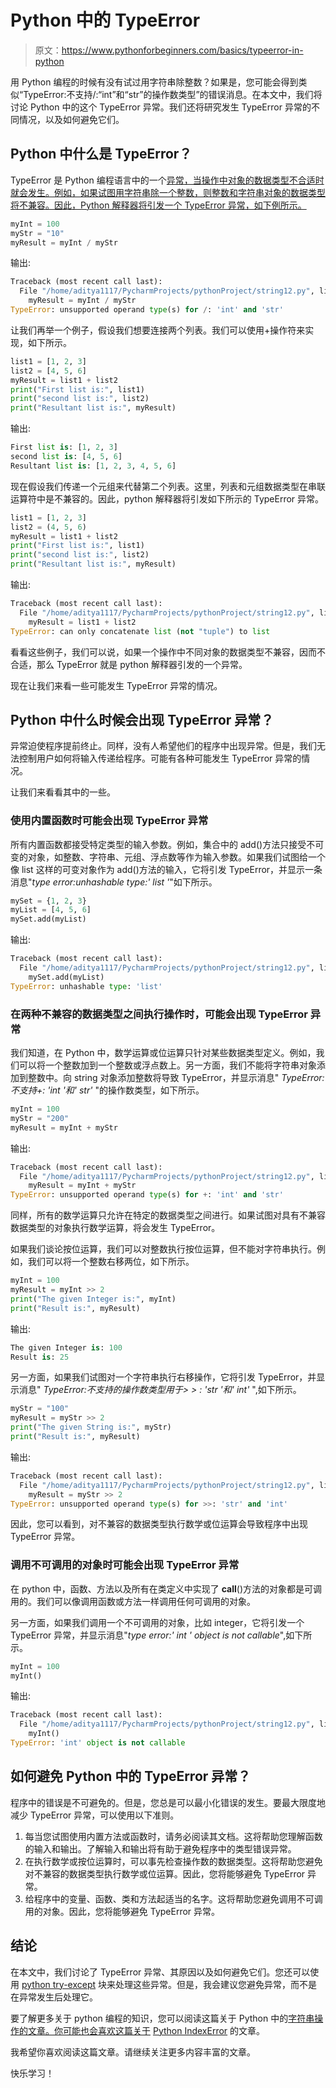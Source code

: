 # Python 中的 TypeError

> 原文：<https://www.pythonforbeginners.com/basics/typeerror-in-python>

用 Python 编程的时候有没有试过用字符串除整数？如果是，您可能会得到类似“TypeError:不支持/:“int”和“str”的操作数类型”的错误消息。在本文中，我们将讨论 Python 中的这个 TypeError 异常。我们还将研究发生 TypeError 异常的不同情况，以及如何避免它们。

## Python 中什么是 TypeError？

TypeError 是 Python 编程语言中的一个[异常，当操作中对象的数据类型不合适时就会发生。例如，如果试图用字符串除一个整数，则整数和字符串对象的数据类型将不兼容。因此，Python 解释器将引发一个 TypeError 异常，如下例所示。](https://www.pythonforbeginners.com/error-handling/exception-handling-in-python)

```py
myInt = 100
myStr = "10"
myResult = myInt / myStr 
```

输出:

```py
Traceback (most recent call last):
  File "/home/aditya1117/PycharmProjects/pythonProject/string12.py", line 3, in <module>
    myResult = myInt / myStr
TypeError: unsupported operand type(s) for /: 'int' and 'str'
```

让我们再举一个例子，假设我们想要连接两个列表。我们可以使用+操作符来实现，如下所示。

```py
list1 = [1, 2, 3]
list2 = [4, 5, 6]
myResult = list1 + list2
print("First list is:", list1)
print("second list is:", list2)
print("Resultant list is:", myResult)
```

输出:

```py
First list is: [1, 2, 3]
second list is: [4, 5, 6]
Resultant list is: [1, 2, 3, 4, 5, 6]
```

现在假设我们传递一个元组来代替第二个列表。这里，列表和元组数据类型在串联运算符中是不兼容的。因此，python 解释器将引发如下所示的 TypeError 异常。

```py
list1 = [1, 2, 3]
list2 = (4, 5, 6)
myResult = list1 + list2
print("First list is:", list1)
print("second list is:", list2)
print("Resultant list is:", myResult)
```

输出:

```py
Traceback (most recent call last):
  File "/home/aditya1117/PycharmProjects/pythonProject/string12.py", line 3, in <module>
    myResult = list1 + list2
TypeError: can only concatenate list (not "tuple") to list 
```

看看这些例子，我们可以说，如果一个操作中不同对象的数据类型不兼容，因而不合适，那么 TypeError 就是 python 解释器引发的一个异常。

现在让我们来看一些可能发生 TypeError 异常的情况。

## Python 中什么时候会出现 TypeError 异常？

异常迫使程序提前终止。同样，没有人希望他们的程序中出现异常。但是，我们无法控制用户如何将输入传递给程序。可能有各种可能发生 TypeError 异常的情况。

让我们来看看其中的一些。

### 使用内置函数时可能会出现 TypeError 异常

所有内置函数都接受特定类型的输入参数。例如，集合中的 add()方法只接受不可变的对象，如整数、字符串、元组、浮点数等作为输入参数。如果我们试图给一个像 list 这样的可变对象作为 add()方法的输入，它将引发 TypeError，并显示一条消息"*type error:unhashable type:' list '*"如下所示。

```py
mySet = {1, 2, 3}
myList = [4, 5, 6]
mySet.add(myList) 
```

输出:

```py
Traceback (most recent call last):
  File "/home/aditya1117/PycharmProjects/pythonProject/string12.py", line 3, in <module>
    mySet.add(myList)
TypeError: unhashable type: 'list'
```

### 在两种不兼容的数据类型之间执行操作时，可能会出现 TypeError 异常

我们知道，在 Python 中，数学运算或位运算只针对某些数据类型定义。例如，我们可以将一个整数加到一个整数或浮点数上。另一方面，我们不能将字符串对象添加到整数中。向 string 对象添加整数将导致 TypeError，并显示消息" *TypeError:不支持+: 'int '和' str'* "的操作数类型，如下所示。

```py
myInt = 100
myStr = "200"
myResult = myInt + myStr
```

输出:

```py
Traceback (most recent call last):
  File "/home/aditya1117/PycharmProjects/pythonProject/string12.py", line 3, in <module>
    myResult = myInt + myStr
TypeError: unsupported operand type(s) for +: 'int' and 'str'
```

同样，所有的数学运算只允许在特定的数据类型之间进行。如果试图对具有不兼容数据类型的对象执行数学运算，将会发生 TypeError。

如果我们谈论按位运算，我们可以对整数执行按位运算，但不能对字符串执行。例如，我们可以将一个整数右移两位，如下所示。

```py
myInt = 100
myResult = myInt >> 2
print("The given Integer is:", myInt)
print("Result is:", myResult)
```

输出:

```py
The given Integer is: 100
Result is: 25
```

另一方面，如果我们试图对一个字符串执行右移操作，它将引发 TypeError，并显示消息" *TypeError:不支持的操作数类型用于> > : 'str '和' int'* ",如下所示。

```py
myStr = "100"
myResult = myStr >> 2
print("The given String is:", myStr)
print("Result is:", myResult)
```

输出:

```py
Traceback (most recent call last):
  File "/home/aditya1117/PycharmProjects/pythonProject/string12.py", line 2, in <module>
    myResult = myStr >> 2
TypeError: unsupported operand type(s) for >>: 'str' and 'int'
```

因此，您可以看到，对不兼容的数据类型执行数学或位运算会导致程序中出现 TypeError 异常。

### 调用不可调用的对象时可能会出现 TypeError 异常

在 python 中，函数、方法以及所有在类定义中实现了 __call__()方法的对象都是可调用的。我们可以像调用函数或方法一样调用任何可调用的对象。

另一方面，如果我们调用一个不可调用的对象，比如 integer，它将引发一个 TypeError 异常，并显示消息"*type error:' int ' object is not callable*",如下所示。

```py
myInt = 100
myInt()
```

输出:

```py
Traceback (most recent call last):
  File "/home/aditya1117/PycharmProjects/pythonProject/string12.py", line 2, in <module>
    myInt()
TypeError: 'int' object is not callable
```

## 如何避免 Python 中的 TypeError 异常？

程序中的错误是不可避免的。但是，您总是可以最小化错误的发生。要最大限度地减少 TypeError 异常，可以使用以下准则。

1.  每当您试图使用内置方法或函数时，请务必阅读其文档。这将帮助您理解函数的输入和输出。了解输入和输出将有助于避免程序中的类型错误异常。
2.  在执行数学或按位运算时，可以事先检查操作数的数据类型。这将帮助您避免对不兼容的数据类型执行数学或位运算。因此，您将能够避免 TypeError 异常。
3.  给程序中的变量、函数、类和方法起适当的名字。这将帮助您避免调用不可调用的对象。因此，您将能够避免 TypeError 异常。

## 结论

在本文中，我们讨论了 TypeError 异常、其原因以及如何避免它们。您还可以使用 [python try-except](https://www.pythonforbeginners.com/error-handling/python-try-and-except) 块来处理这些异常。但是，我会建议您避免异常，而不是在异常发生后处理它。

要了解更多关于 python 编程的知识，您可以阅读这篇关于 Python 中的[字符串操作的文章。你可能也会喜欢这篇关于](https://www.pythonforbeginners.com/basics/string-manipulation-in-python) [Python IndexError](https://www.pythonforbeginners.com/basics/indexerror-in-python) 的文章。

我希望你喜欢阅读这篇文章。请继续关注更多内容丰富的文章。

快乐学习！